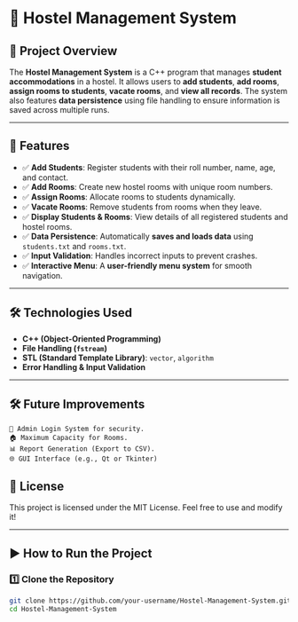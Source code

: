 # 🏨 Hostel Management System

## 📌 Project Overview
The **Hostel Management System** is a C++ program that manages **student accommodations** in a hostel. It allows users to **add students**, **add rooms**, **assign rooms to students**, **vacate rooms**, and **view all records**. The system also features **data persistence** using file handling to ensure information is saved across multiple runs.

---

## 🚀 Features
- ✅ **Add Students**: Register students with their roll number, name, age, and contact.
- ✅ **Add Rooms**: Create new hostel rooms with unique room numbers.
- ✅ **Assign Rooms**: Allocate rooms to students dynamically.
- ✅ **Vacate Rooms**: Remove students from rooms when they leave.
- ✅ **Display Students & Rooms**: View details of all registered students and hostel rooms.
- ✅ **Data Persistence**: Automatically **saves and loads data** using `students.txt` and `rooms.txt`.
- ✅ **Input Validation**: Handles incorrect inputs to prevent crashes.
- ✅ **Interactive Menu**: A **user-friendly menu system** for smooth navigation.

---

## 🛠️ Technologies Used
- **C++ (Object-Oriented Programming)**
- **File Handling (`fstream`)**
- **STL (Standard Template Library)**: `vector`, `algorithm`
- **Error Handling & Input Validation**
  
---

## 🛠️ Future Improvements

    🔄 Admin Login System for security.
    🏠 Maximum Capacity for Rooms.
    📊 Report Generation (Export to CSV).
    🌐 GUI Interface (e.g., Qt or Tkinter)

## 📜 License

This project is licensed under the MIT License. Feel free to use and modify it!

----

## ▶️ How to Run the Project

### **1️⃣ Clone the Repository**
```bash
git clone https://github.com/your-username/Hostel-Management-System.git
cd Hostel-Management-System



